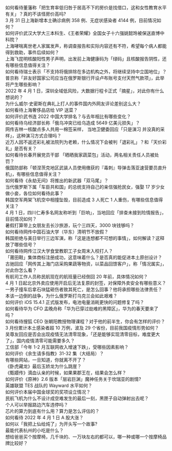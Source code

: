 如何看待董藩称「把生育率低归咎于居高不下的房价是找借口，这和女性教育水平有关」？真的不该怪房价高吗?  
3 月 31 日上海新增本土确诊病例 358 例、无症状感染者 4144 例，目前情况如何？  
如何评价武汉大学大三本科生、《王者荣耀》全国女子十六强姚懿玲被保送直博中科院？  
上海哮喘离世老人家属发声，称调查报告和实际内容还有不符，希望每个病人都能得到救助，事件后续如何？  
上海飞昆明核酸阳性男子声明，出发前上海健康码为「绿码」且核酸报告阴性，还有哪些信息值得关注？  
如何看待瑞士表示「不支持将俄排除在多边机构之外，将继续坚持中立国地位」？  
普京称「非友好国家公司应当在俄罗斯银行开设卢布账号支付天然气款项」，此举将产生哪些影响？  
2022 年 4 月 1 日，深圳全域低风险，大数据行程卡正式「摘星」，对此你有什么想说的？  
为什么威尔·史密斯在典礼上打人的事件国内外网友评论差别这么大？  
如何看待上海奢侈品店给 VIP 送菜？  
如何评价武书连 2022 中国大学排名？与去年相比有哪些变化？  
如何看待乌经济部长称「俄乌冲突已给乌造成 5649 亿美元损失」？  
网传吉林一核酸点多人共用一棉签采样， 当地卫健委回应「只是演习 并没真的采样」，这种演习方式合理吗？  
近万人因不返还彩礼被法院列为老赖，什么情况下会被判「退彩礼」？和「天价彩礼」是否有关？  
如何看待长春开展党员干部 「晒晒我家蔬菜包」活动，两名相关责任人员被处罚？  
俄国防部称「顿涅茨克地区武装人员使用缴获的『毒刺』导弹击落亚速营要员直升机」，有哪些信息值得关注？  
如何看待《永劫无间》将推出的新武器「双马尾」？  
当代俄罗斯下属「车臣共和国」的总统支持自己的亲信强抢民女，强娶 17 岁少女做小妾，各位如何看待此事？  
韩国空军两架飞机空中相撞坠毁，目前造成 3 人死亡 1 人重伤，有哪些信息值得关注？  
4 月 1 日，四川仁寿多名网友称听到「巨响」，当地回应「排查未接到险情报告」，目前情况如何？  
暑假打算带上女朋友去长沙旅游，玩个三四天，3000 块钱够吗？  
如何看待网传中国石油大学（华东）清明节不放假？  
韩国拒绝与美日举行三边军演，称「这是连想都不可想的事情」，如何解读？这释放了哪些信号？  
如何看待网传江汉大学食堂教职工子女周末入校打人？  
「莆田鞋」集体商标注册成功，这意味着什么？是否真的能促进本土原创设计？  
古驰回应「网传其上海门店采购果蔬等物资，以菜品回馈客户」，称「情况属实」，对此你怎么看？  
有航司工作人员称民航现在的航班量已经倒回 20 年前，具体情况如何？  
4 月 1 日起北京外卖应使用开启后无法复原的封签，对保障外卖安全有哪些意义？  
一男子撞车后拿石块猛砸伤者致其死亡，是怎么回事？他将承担哪些法律责任？  
本该一边倒的战争，为什么俄罗斯打乌克兰会如此艰难？  
如何评价 iOS 15.4.1 正式版发布，电池电量消耗更快的问题修复了吗？  
如何看待华为 CFO 孟晚舟称「华为已穿过劫难的黑障区」，华为的春天要来了吗？  
如何看待搜狐 CEO 张朝阳教授物理课程？对于他的前半生，你会有怎样的评价？  
3 月份累计本土感染者超 10 万例，波及 29 个省份，目前我国疫情形势如何？  
吴尊友回应是否会出现疫情无法清零现象，「还是能够实现清零目标，难度更大了」，国内疫情清零可能需要多久？  
工信部「今年 1-2 月互联网收入增速下跌」，受哪些因素影响？  
如何评价《余生请多指教》31-32 集（大结局）？  
有哪些网站，一旦知道，你就离不开了？  
《卧虎藏龙》最后玉娇龙为什么跳崖？  
《甄嬛传》滴血认亲的时候，如果果郡王在，结果会怎么样？  
如何评价《原神》2.6 版本「层岩巨渊」魔神任务关于坎瑞亚的剧情?  
英雄联盟 TES 战队的 Wayward 水平如何？  
如何评价本届中国金球奖的奖项设立情况？  
民航飞机为什么不设计成空难发生的最后一刻，黑匣子自动弹射出去呢？  
个人可以举报路边汽车违停吗？  
芯片的算力到底有什么用？算力是怎么评估的？  
如何看待 2022 年 4 月 1 日 A 股大涨？  
如何以「我把上仙给炖了」为开头写一个故事?  
最能代表杭州的小吃是什么？  
想给爸爸买个按摩椅，几千块的、一万块左右的都可以，哪一种或哪一个按摩椅品牌比较好？  
